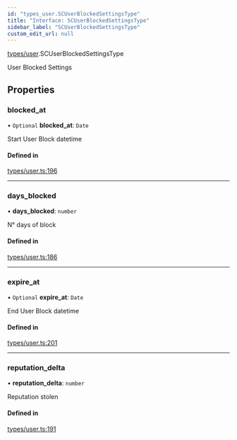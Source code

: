 ```yaml
---
id: "types_user.SCUserBlockedSettingsType"
title: "Interface: SCUserBlockedSettingsType"
sidebar_label: "SCUserBlockedSettingsType"
custom_edit_url: null
---
```


[types/user](../modules/types_user).SCUserBlockedSettingsType

User Blocked Settings

## Properties

### blocked\_at

• `Optional` **blocked\_at**: `Date`

Start User Block datetime

#### Defined in

[types/user.ts:196](https://github.com/selfcommunity/community-ui/blob/7f26f69/packages/sc-core/src/types/user.ts#L196)

___

### days\_blocked

• **days\_blocked**: `number`

N° days of block

#### Defined in

[types/user.ts:186](https://github.com/selfcommunity/community-ui/blob/7f26f69/packages/sc-core/src/types/user.ts#L186)

___

### expire\_at

• `Optional` **expire\_at**: `Date`

End User Block datetime

#### Defined in

[types/user.ts:201](https://github.com/selfcommunity/community-ui/blob/7f26f69/packages/sc-core/src/types/user.ts#L201)

___

### reputation\_delta

• **reputation\_delta**: `number`

Reputation stolen

#### Defined in

[types/user.ts:191](https://github.com/selfcommunity/community-ui/blob/7f26f69/packages/sc-core/src/types/user.ts#L191)
